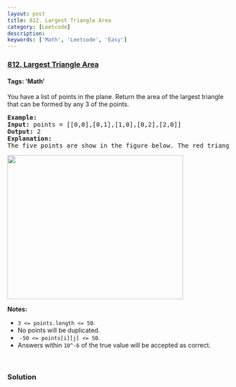 ```yaml
---
layout: post
title: 812. Largest Triangle Area
category: [Leetcode]
description: 
keywords: ['Math', 'Leetcode', 'Easy']
---
```

### [812. Largest Triangle Area](https://leetcode.com/problems/largest-triangle-area)

#### Tags: 'Math'

<div class="content__u3I1 question-content__JfgR"><div><p>You have a list of points in the plane. Return the area of the largest triangle that can be formed by any 3 of the points.</p>
<pre><strong>Example:</strong>
<strong>Input:</strong> points = [[0,0],[0,1],[1,0],[0,2],[2,0]]
<strong>Output:</strong> 2
<strong>Explanation:</strong> 
The five points are show in the figure below. The red triangle is the largest.
</pre>
<p><img alt="" src="https://s3-lc-upload.s3.amazonaws.com/uploads/2018/04/04/1027.png" style="height:328px; width:400px"/></p>
<p><strong>Notes: </strong></p>
<ul>
<li><code>3 &lt;= points.length &lt;= 50</code>.</li>
<li>No points will be duplicated.</li>
<li> <code>-50 &lt;= points[i][j] &lt;= 50</code>.</li>
<li>Answers within <code>10^-6</code> of the true value will be accepted as correct.</li>
</ul>
<p> </p>
</div></div>

### Solution
